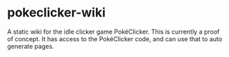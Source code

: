 # pokeclicker-wiki
A static wiki for the idle clicker game PokéClicker.
This is currently a proof of concept.
It has access to the PokéClicker code, and can use that to auto generate pages.
